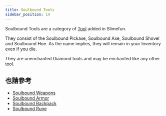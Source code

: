 ```yaml
---
title: Soulbound Tools
sidebar_position: 14
---
```


Soulbound Tools are a category of [Tool](Tools) added in Slimefun.

They consist of the Soulbound Pickaxe, Soulbound Axe, Soulbound Shovel and Soulbound Hoe. As the name implies, they will remain in your Inventory even if you die.

They are unenchanted Diamond tools and may be enchanted like any other tool.

## 也請參考

* [Soulbound Weapons](Soulbound-Weapons)
* [Soulbound Armor](Soulbound-Armor)
* [Soulbound Backpack](Soulbound-Backpack)
* [Soulbound Rune](Soulbound-Rune)
